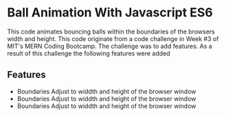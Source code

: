 <h1>Ball Animation With Javascript ES6</h1>
<p>This code animates bouncing balls within the boundaries of the browsers width and height. This code originate from a code challenge in Week #3 of MIT's MERN Coding Bootcamp. The challenge was to add features. As a result of this challenge the following features were added</p>
<h2>Features</h2>
<ul>
<li>Boundaries Adjust to widdth and height of the browser window</li>
<li>Boundaries Adjust to widdth and height of the browser window</li>
<li>Boundaries Adjust to widdth and height of the browser window</li>
</ul>
